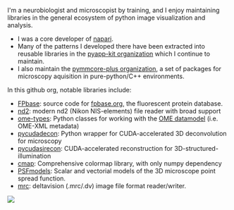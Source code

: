 I'm a neurobiologist and microscopist by training, and I enjoy maintaining libraries in
the general ecosystem of python image visualization and analysis.

- I was a core developer of [napari](https://github.com/napari/napari).
- Many of the patterns I developed there have been extracted into
  reusable libraries in the [pyapp-kit organization](https://github.com/pyapp-kit)
  which I continue to maintain.
- I also maintain the [pymmcore-plus organization](https://github.com/pymmcore-plus), a set of packages
  for microscopy aquisition in pure-python/C++ environments.

In this github org, notable libraries include:
- [FPbase](https://github.com/tlambert03/fpbase): source code for [fpbase.org](https://fpbase.org), the fluorescent protein database.
- [nd2](https://github.com/tlambert03/nd2): modern nd2 (Nikon NIS-elements) file reader with broad support
- [ome-types](https://github.com/tlambert03/ome-types): Python classes for working with the [OME datamodel](https://docs.openmicroscopy.org/ome-model/6.0.1/) (i.e. OME-XML metadata)
- [pycudadecon](https://github.com/tlambert03/pycudadecon): Python wrapper for CUDA-accelerated 3D deconvolution for microscopy
- [pycudasirecon](https://github.com/tlambert03/pycudasirecon): CUDA-accelerated reconstruction for 3D-structured-illumination
- [cmap](https://github.com/tlambert03/cmap): Comprehensive colormap library, with only numpy dependency
- [PSFmodels](https://github.com/tlambert03/PSFmodels): Scalar and vectorial models of the 3D microscope point spread function.
- [mrc](https://github.com/tlambert03/mrc): deltavision (.mrc/.dv) image file format reader/writer.


<a href="#">
<img src="https://github-readme-stats.vercel.app/api?username=tlambert03&show_icons=true&hide_border=true&icon_color=586069&title_color=a0a9af">
</a>
